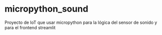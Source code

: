 # micropython_sound
Proyecto de IoT que usar micropython para la lógica del sensor de sonido y para el frontend streamlit
